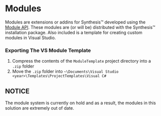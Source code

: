# Modules
Modules are extensions or addins for Synthesis™ developed using the [Module API](https://github.com/Autodesk/synthesis/tree/module-template/api). These modules are (or will be) distributed with the Synthesis™ installation package. Also included is a template for creating custom modules in Visual Studio.

### Exporting The VS Module Template
1. Compress the contents of the `ModuleTemplate` project directory into a `.zip` folder
2. Move the `.zip` folder into `~\Documents\Visual Studio <year>\Templates\ProjectTemplates\Visual C#`

## NOTICE
The module system is currently on hold and as a result, the modules in this solution are extremely out of date.
